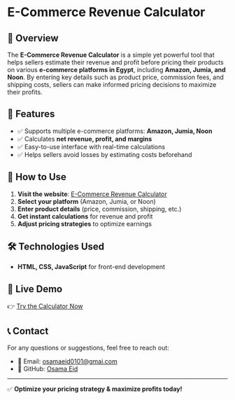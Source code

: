 # E-Commerce Revenue Calculator

## 📌 Overview
The **E-Commerce Revenue Calculator** is a simple yet powerful tool that helps sellers estimate their revenue and profit before pricing their products on various **e-commerce platforms in Egypt**, including **Amazon, Jumia, and Noon**. By entering key details such as product price, commission fees, and shipping costs, sellers can make informed pricing decisions to maximize their profits.

## 🎯 Features
- ✅ Supports multiple e-commerce platforms: **Amazon, Jumia, Noon**
- ✅ Calculates **net revenue, profit, and margins**
- ✅ Easy-to-use interface with real-time calculations
- ✅ Helps sellers avoid losses by estimating costs beforehand

## 🚀 How to Use
1. **Visit the website**: [E-Commerce Revenue Calculator](https://osamaeid1.github.io/e-commerce-calc-revenue/)
2. **Select your platform** (Amazon, Jumia, or Noon)
3. **Enter product details** (price, commission, shipping, etc.)
4. **Get instant calculations** for revenue and profit
5. **Adjust pricing strategies** to optimize earnings

## 🛠️ Technologies Used
- **HTML, CSS, JavaScript** for front-end development


## 📌 Live Demo
👉 [Try the Calculator Now](https://osamaeid1.github.io/e-commerce-calc-revenue/)

## 📞 Contact
For any questions or suggestions, feel free to reach out:
- 📧 Email: [osamaeid0101@gmai.com](mailto:YourEmail@example.com)
- 🐙 GitHub: [Osama Eid](https://github.com/osamaeid1)

---
✅ **Optimize your pricing strategy & maximize profits today!**